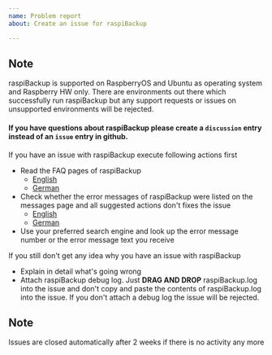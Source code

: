 ```yaml
---
name: Problem report
about: Create an issue for raspiBackup

---
```


## Note
raspiBackup is supported on RaspberryOS and Ubuntu as operating system and Raspberry HW only. There are environments out there which successfully run raspiBackup but any support requests or issues on unsupported environments will be rejected. 

#### If you have questions about raspiBackup please create a `discussion` entry instead of an `issue` entry in github. 

If you have an issue with raspiBackup execute following actions first
* Read the FAQ pages of raspiBackup 
  * [English](https://www.linux-tips-and-tricks.de/en/faq)
  * [German](https://www.linux-tips-and-tricks.de/de/faq)
* Check whether the error messages of raspiBackup were listed on the messages page and all suggested actions don't fixes the issue
  * [English](https://www.linux-tips-and-tricks.de/en/raspibackupmessagese)
  * [German](https://www.linux-tips-and-tricks.de/de/raspibackupmeldungen)
* Use your preferred search engine and look up the error message number or the error message text you receive

If you still don't get any idea why you have an issue with raspiBackup
* Explain in detail what's going wrong
* Attach raspiBackup debug log. Just **DRAG AND DROP** raspiBackup.log into the issue and don't copy and paste the contents of raspiBackup.log into the issue. If you don't attach a debug log the issue will be rejected.

## Note
Issues are closed automatically after 2 weeks if there is no activity any more

